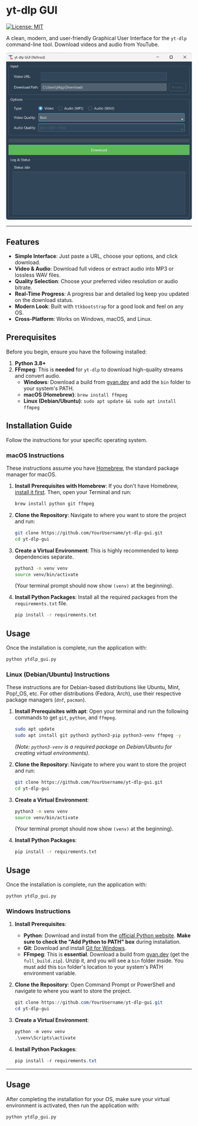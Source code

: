 # yt-dlp GUI

[![License: MIT](https://img.shields.io/badge/License-MIT-yellow.svg)](https://opensource.org/licenses/MIT)

A clean, modern, and user-friendly Graphical User Interface for the `yt-dlp` command-line tool. Download videos and audio from YouTube.

![Screenshot of the yt-dlp GUI application](screenshot.png)  

---

## Features

- **Simple Interface**: Just paste a URL, choose your options, and click download.
- **Video & Audio**: Download full videos or extract audio into MP3 or lossless WAV files.
- **Quality Selection**: Choose your preferred video resolution or audio bitrate.
- **Real-Time Progress**: A progress bar and detailed log keep you updated on the download status.
- **Modern Look**: Built with `ttkbootstrap` for a good look and feel on any OS.
- **Cross-Platform**: Works on Windows, macOS, and Linux.

## Prerequisites

Before you begin, ensure you have the following installed:

1.  **Python 3.8+**
2.  **FFmpeg**: This is **needed** for `yt-dlp` to download high-quality streams and convert audio.
    -   **Windows**: Download a build from [gyan.dev](https://www.gyan.dev/ffmpeg/builds/) and add the `bin` folder to your system's PATH.
    -   **macOS (Homebrew)**: `brew install ffmpeg`
    -   **Linux (Debian/Ubuntu)**: `sudo apt update && sudo apt install ffmpeg`

## Installation Guide

Follow the instructions for your specific operating system.

### macOS Instructions

These instructions assume you have [Homebrew](https://brew.sh), the standard package manager for macOS.

1.  **Install Prerequisites with Homebrew**:
    If you don't have Homebrew, [install it first](https://brew.sh). Then, open your Terminal and run:
    ```bash
    brew install python git ffmpeg
    ```

2.  **Clone the Repository**:
    Navigate to where you want to store the project and run:
    ```bash
    git clone https://github.com/YourUsername/yt-dlp-gui.git
    cd yt-dlp-gui
    ```

3.  **Create a Virtual Environment**:
    This is highly recommended to keep dependencies separate.
    ```bash
    python3 -m venv venv
    source venv/bin/activate
    ```
    (Your terminal prompt should now show `(venv)` at the beginning).

4.  **Install Python Packages**:
    Install all the required packages from the `requirements.txt` file.
    ```bash
    pip install -r requirements.txt
    ```
## Usage

Once the installation is complete, run the application with:

```bash
python ytdlp_gui.py
```

### Linux (Debian/Ubuntu) Instructions

These instructions are for Debian-based distributions like Ubuntu, Mint, Pop!_OS, etc. For other distributions (Fedora, Arch), use their respective package managers (`dnf`, `pacman`).

1.  **Install Prerequisites with apt**:
    Open your terminal and run the following commands to get `git`, `python`, and `ffmpeg`.
    ```bash
    sudo apt update
    sudo apt install git python3 python3-pip python3-venv ffmpeg -y
    ```
    *(Note: `python3-venv` is a required package on Debian/Ubuntu for creating virtual environments).*

2.  **Clone the Repository**:
    Navigate to where you want to store the project and run:
    ```bash
    git clone https://github.com/YourUsername/yt-dlp-gui.git
    cd yt-dlp-gui
    ```

3.  **Create a Virtual Environment**:
    ```bash
    python3 -m venv venv
    source venv/bin/activate
    ```
    (Your terminal prompt should now show `(venv)` at the beginning).

4.  **Install Python Packages**:
    ```bash
    pip install -r requirements.txt
    ```

## Usage

Once the installation is complete, run the application with:

```bash
python ytdlp_gui.py
```

### Windows Instructions

1.  **Install Prerequisites**:
    - **Python**: Download and install from the [official Python website](https://www.python.org/downloads/). **Make sure to check the "Add Python to PATH" box** during installation.
    - **Git**: Download and install [Git for Windows](https://git-scm.com/download/win).
    - **FFmpeg**: This is **essential**. Download a build from [gyan.dev](https://www.gyan.dev/ffmpeg/builds/) (get the `full_build.zip`). Unzip it, and you will see a `bin` folder inside. You must add this `bin` folder's location to your system's PATH environment variable.

2.  **Clone the Repository**:
    Open Command Prompt or PowerShell and navigate to where you want to store the project.
    ```powershell
    git clone https://github.com/YourUsername/yt-dlp-gui.git
    cd yt-dlp-gui
    ```

3.  **Create a Virtual Environment**:
    ```powershell
    python -m venv venv
    .\venv\Scripts\activate
    ```

4.  **Install Python Packages**:
    ```powershell
    pip install -r requirements.txt
    ```
---

## Usage

After completing the installation for your OS, make sure your virtual environment is activated, then run the application with:

```bash
python ytdlp_gui.py
